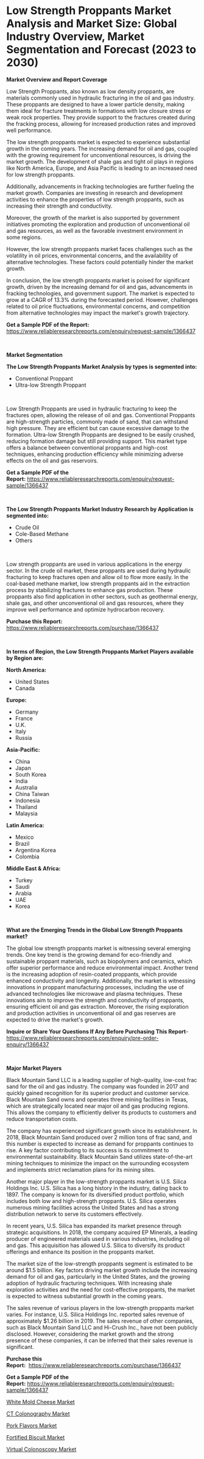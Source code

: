 <p><h1>Low Strength Proppants Market Analysis and Market Size: Global Industry Overview, Market Segmentation and Forecast (2023 to 2030)</h1></p><p><strong>Market Overview and Report Coverage</strong></p>
<p><p>Low Strength Proppants, also known as low density proppants, are materials commonly used in hydraulic fracturing in the oil and gas industry. These proppants are designed to have a lower particle density, making them ideal for fracture treatments in formations with low closure stress or weak rock properties. They provide support to the fractures created during the fracking process, allowing for increased production rates and improved well performance.</p><p>The low strength proppants market is expected to experience substantial growth in the coming years. The increasing demand for oil and gas, coupled with the growing requirement for unconventional resources, is driving the market growth. The development of shale gas and tight oil plays in regions like North America, Europe, and Asia Pacific is leading to an increased need for low strength proppants.</p><p>Additionally, advancements in fracking technologies are further fueling the market growth. Companies are investing in research and development activities to enhance the properties of low strength proppants, such as increasing their strength and conductivity.</p><p>Moreover, the growth of the market is also supported by government initiatives promoting the exploration and production of unconventional oil and gas resources, as well as the favorable investment environment in some regions.</p><p>However, the low strength proppants market faces challenges such as the volatility in oil prices, environmental concerns, and the availability of alternative technologies. These factors could potentially hinder the market growth.</p><p>In conclusion, the low strength proppants market is poised for significant growth, driven by the increasing demand for oil and gas, advancements in fracking technologies, and government support. The market is expected to grow at a CAGR of 13.3% during the forecasted period. However, challenges related to oil price fluctuations, environmental concerns, and competition from alternative technologies may impact the market's growth trajectory.</p></p>
<p><strong>Get a Sample PDF of the Report:</strong> <a href="https://www.reliableresearchreports.com/enquiry/request-sample/1366437">https://www.reliableresearchreports.com/enquiry/request-sample/1366437</a></p>
<p>&nbsp;</p>
<p><strong>Market Segmentation</strong></p>
<p><strong>The Low Strength Proppants Market Analysis by types is segmented into:</strong></p>
<p><ul><li>Conventional Proppant</li><li>Ultra-low Strength Proppant</li></ul></p>
<p>&nbsp;</p>
<p><p>Low Strength Proppants are used in hydraulic fracturing to keep the fractures open, allowing the release of oil and gas. Conventional Proppants are high-strength particles, commonly made of sand, that can withstand high pressure. They are efficient but can cause excessive damage to the formation. Ultra-low Strength Proppants are designed to be easily crushed, reducing formation damage but still providing support. This market type offers a balance between conventional proppants and high-cost techniques, enhancing production efficiency while minimizing adverse effects on the oil and gas reservoirs.</p></p>
<p><strong>Get a Sample PDF of the Report:</strong>&nbsp;<a href="https://www.reliableresearchreports.com/enquiry/request-sample/1366437">https://www.reliableresearchreports.com/enquiry/request-sample/1366437</a></p>
<p>&nbsp;</p>
<p><strong>The Low Strength Proppants Market Industry Research by Application is segmented into:</strong></p>
<p><ul><li>Crude Oil</li><li>Cole-Based Methane</li><li>Others</li></ul></p>
<p>&nbsp;</p>
<p><p>Low strength proppants are used in various applications in the energy sector. In the crude oil market, these proppants are used during hydraulic fracturing to keep fractures open and allow oil to flow more easily. In the coal-based methane market, low strength proppants aid in the extraction process by stabilizing fractures to enhance gas production. These proppants also find application in other sectors, such as geothermal energy, shale gas, and other unconventional oil and gas resources, where they improve well performance and optimize hydrocarbon recovery.</p></p>
<p><strong>Purchase this Report:</strong>&nbsp; <a href="https://www.reliableresearchreports.com/purchase/1366437">https://www.reliableresearchreports.com/purchase/1366437</a></p>
<p>&nbsp;</p>
<p><strong>In terms of Region, the Low Strength Proppants Market Players available by Region are:</strong></p>
<p>
    <p> <strong> North America: </strong>
        <ul>
            <li>United States</li>
            <li>Canada</li>
        </ul>
        </p> 
    <p> <strong> Europe: </strong>
        <ul>
            <li>Germany</li>
            <li>France</li>
            <li>U.K.</li>
            <li>Italy</li>
            <li>Russia</li>
        </ul>
        </p> 
    <p> <strong> Asia-Pacific: </strong>
        <ul>
            <li>China</li>
            <li>Japan</li>
            <li>South Korea</li>
            <li>India</li>
            <li>Australia</li>
            <li>China Taiwan</li>
            <li>Indonesia</li>
            <li>Thailand</li>
            <li>Malaysia</li>
        </ul>
        </p> 
    <p> <strong> Latin America: </strong>
        <ul>
            <li>Mexico</li>
            <li>Brazil</li>
            <li>Argentina Korea</li>
            <li>Colombia</li>
        </ul>
        </p> 
    <p> <strong> Middle East & Africa: </strong>
        <ul>
            <li>Turkey</li>
            <li>Saudi</li>
            <li>Arabia</li>
            <li>UAE</li>
            <li>Korea</li>
        </ul>
    </p>
    </p>
<p>&nbsp;</p>
<p><strong>What are the Emerging Trends in the Global Low Strength Proppants market?</strong></p>
<p><p>The global low strength proppants market is witnessing several emerging trends. One key trend is the growing demand for eco-friendly and sustainable proppant materials, such as biopolymers and ceramics, which offer superior performance and reduce environmental impact. Another trend is the increasing adoption of resin-coated proppants, which provide enhanced conductivity and longevity. Additionally, the market is witnessing innovations in proppant manufacturing processes, including the use of advanced technologies like microwave and plasma techniques. These innovations aim to improve the strength and conductivity of proppants, ensuring efficient oil and gas extraction. Moreover, the rising exploration and production activities in unconventional oil and gas reserves are expected to drive the market's growth.</p></p>
<p><strong>Inquire or Share Your Questions If Any Before Purchasing This Report</strong>- <a href="https://www.reliableresearchreports.com/enquiry/pre-order-enquiry/1366437">https://www.reliableresearchreports.com/enquiry/pre-order-enquiry/1366437</a></p>
<p>&nbsp;</p>
<p><strong>Major Market Players</strong></p>
<p><p>Black Mountain Sand LLC is a leading supplier of high-quality, low-cost frac sand for the oil and gas industry. The company was founded in 2017 and quickly gained recognition for its superior product and customer service. Black Mountain Sand owns and operates three mining facilities in Texas, which are strategically located near major oil and gas producing regions. This allows the company to efficiently deliver its products to customers and reduce transportation costs.</p><p>The company has experienced significant growth since its establishment. In 2018, Black Mountain Sand produced over 2 million tons of frac sand, and this number is expected to increase as demand for proppants continues to rise. A key factor contributing to its success is its commitment to environmental sustainability. Black Mountain Sand utilizes state-of-the-art mining techniques to minimize the impact on the surrounding ecosystem and implements strict reclamation plans for its mining sites.</p><p>Another major player in the low-strength proppants market is U.S. Silica Holdings Inc. U.S. Silica has a long history in the industry, dating back to 1897. The company is known for its diversified product portfolio, which includes both low and high-strength proppants. U.S. Silica operates numerous mining facilities across the United States and has a strong distribution network to serve its customers effectively.</p><p>In recent years, U.S. Silica has expanded its market presence through strategic acquisitions. In 2018, the company acquired EP Minerals, a leading producer of engineered materials used in various industries, including oil and gas. This acquisition has allowed U.S. Silica to diversify its product offerings and enhance its position in the proppants market.</p><p>The market size of the low-strength proppants segment is estimated to be around $1.5 billion. Key factors driving market growth include the increasing demand for oil and gas, particularly in the United States, and the growing adoption of hydraulic fracturing techniques. With increasing shale exploration activities and the need for cost-effective proppants, the market is expected to witness substantial growth in the coming years.</p><p>The sales revenue of various players in the low-strength proppants market varies. For instance, U.S. Silica Holdings Inc. reported sales revenue of approximately $1.26 billion in 2019. The sales revenue of other companies, such as Black Mountain Sand LLC and Hi-Crush Inc., have not been publicly disclosed. However, considering the market growth and the strong presence of these companies, it can be inferred that their sales revenue is significant.</p></p>
<p><strong>Purchase this Report:</strong>&nbsp;&nbsp;<a href="https://www.reliableresearchreports.com/purchase/1366437">https://www.reliableresearchreports.com/purchase/1366437</a></p>
<p></p>
<p><strong>Get a Sample PDF of the Report:</strong>&nbsp;<a href="https://www.reliableresearchreports.com/enquiry/request-sample/1366437">https://www.reliableresearchreports.com/enquiry/request-sample/1366437</a></p>
<p><p><a href="https://www.linkedin.com/pulse/white-mold-cheese-market-challenges-opportunities-growth-sm1ne/">White Mold Cheese Market</a></p><p><a href="https://medium.com/@josueherzog/ct-colonography-market-size-cagr-trends-2024-2030-718947f62ed6">CT Colonography Market</a></p><p><a href="https://www.linkedin.com/pulse/pork-flavors-market-size-share-global-analysis-report-9irle/">Pork Flavors Market</a></p><p><a href="https://www.linkedin.com/pulse/fortified-biscuit-market-insights-players-forecast-till-2030-6ouye/">Fortified Biscuit Market</a></p><p><a href="https://medium.com/@nayelibosco/virtual-colonoscopy-market-size-cagr-trends-2024-2030-4fcd4dc8544e">Virtual Colonoscopy Market</a></p></p>